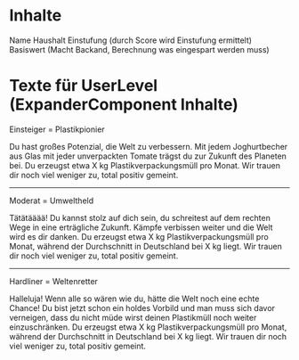# Inhalte

Name
Haushalt
Einstufung (durch Score wird Einstufung ermittelt)
Basiswert (Macht Backand, Berechnung was eingespart werden muss)

# Texte für UserLevel (ExpanderComponent Inhalte)

Einsteiger = Plastikpionier

Du hast großes Potenzial, die Welt zu verbessern. Mit jedem Joghurtbecher aus Glas mit jeder unverpackten Tomate trägst du zur Zukunft des Planeten bei. Du erzeugst etwa X kg Plastikverpackungsmüll pro Monat. Wir trauen dir noch viel weniger zu, total positiv gemeint.

---

Moderat = Umweltheld

Tätätääää! Du kannst stolz auf dich sein, du schreitest auf dem rechten Wege in eine erträgliche Zukunft. Kämpfe verbissen weiter und die Welt wird es dir danken. Du erzeugst etwa X kg Plastikverpackungsmüll pro Monat, während der Durchschnitt in Deutschland bei X kg liegt. Wir trauen dir noch viel weniger zu, total positiv gemeint.

---

Hardliner = Weltenretter

Halleluja! Wenn alle so wären wie du, hätte die Welt noch eine echte Chance! Du bist jetzt schon ein holdes Vorbild und man muss sich davor verneigen, dass du nicht müde wirst deinen Plastikmüll noch weiter einzuschränken. Du erzeugst etwa X kg Plastikverpackungsmüll pro Monat, während der Durchschnitt in Deutschland bei X kg liegt. Wir trauen dir noch viel weniger zu, total positiv gemeint.
